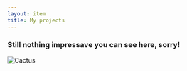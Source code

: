 ```yaml
---
layout: item
title: My projects
---
```


### Still nothing impressave you can see here, sorry!

![Cactus](https://raw.githubusercontent.com/youssefadly237/youssefadly237.github.io/main/all_collections/items/assets/cactus.svg)
